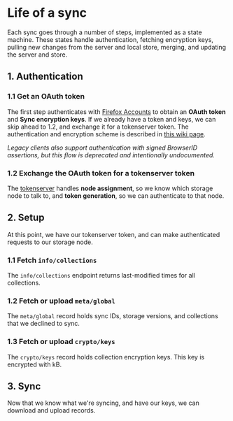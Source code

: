 # Life of a sync

Each sync goes through a number of steps, implemented as a state machine. These states handle authentication, fetching encryption keys, pulling new changes from the server and local store, merging, and updating the server and store.

## 1. Authentication

### 1.1 Get an OAuth token

The first step authenticates with [Firefox Accounts](https://mozilla.github.io/application-services/docs/accounts/welcome.html) to obtain an **OAuth token** and **Sync encryption keys**. If we already have a token and keys, we can skip ahead to 1.2, and exchange it for a tokenserver token. The authentication and encryption scheme is described in [this wiki page](https://github.com/mozilla/fxa-auth-server/wiki/onepw-protocol).

*Legacy clients also support authentication with signed BrowserID assertions, but this flow is deprecated and intentionally undocumented.*

### 1.2 Exchange the OAuth token for a tokenserver token

The [tokenserver](https://mozilla-services.readthedocs.io/en/latest/token/index.html) handles **node assignment**, so we know which storage node to talk to, and **token generation**, so we can authenticate to that node.

## 2. Setup

At this point, we have our tokenserver token, and can make authenticated requests to our storage node.

### 1.1 Fetch `info/collections`

The `info/collections` endpoint returns last-modified times for all collections.

### 1.2 Fetch or upload `meta/global`

The `meta/global` record holds sync IDs, storage versions, and collections that we declined to sync.

### 1.3 Fetch or upload `crypto/keys`

The `crypto/keys` record holds collection encryption keys. This key is encrypted with kB.

## 3. Sync

Now that we know what we're syncing, and have our keys, we can download and upload records.

